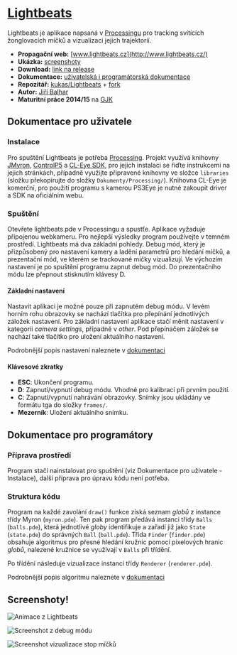 # [Lightbeats](http://www.lightbeats.cz/)

Lightbeats je aplikace napsaná v [Processingu](https://processing.org/) pro tracking svítících žonglovacích míčků a vizualizaci jejich trajektorií.

- **Propagační web:** [www.lightbeats.cz](http://www.lightbeats.cz/)  
- **Ukázka:** [screenshoty](https://github.com/kukas/Lightbeats/#screenshoty)
- **Download:** [link na release](https://github.com/kukas/Lightbeats/releases)
- **Dokumentace:** [uživatelská i programátorská dokumentace](https://github.com/kukas/Lightbeats/blob/master/docs/lightbeats_dokumentace.pdf)
- **Repozitář:** [kukas/Lightbeats](http://github.com/kukas/Lightbeats) + [fork](http://github.com/gjkcz/Lightbeats)
- **Autor:** [Jiří Balhar](http://kukas.homenet.org/)
- **Maturitní práce 2014/15** na [GJK](https://github.com/gjkcz/gjkcz)

## Dokumentace pro uživatele
### Instalace
Pro spuštění Lightbeats je potřeba [Processing](https://processing.org/download/?processing). Projekt využívá knihovny [JMyron](http://webcamxtra.sourceforge.net/download.shtml), [ControlP5](http://www.sojamo.de/libraries/controlP5/) a [CL-Eye SDK](https://codelaboratories.com/about/), pro jejich instalaci se řiďte instrukcemi na jejich stránkách, případně využijte připravené knihovny ve složce `libraries` (složku překopírujte do složky `Dokumenty/Processing/`). Knihovna CL-Eye je komerční, pro použití programu s kamerou PS3Eye je nutné zakoupit driver a SDK na oficiálním webu.

### Spuštění
Otevřete lightbeats.pde v Processingu a spustťe. Aplikace vyžaduje připojenou webkameru. Pro nejlepší výsledky program používejte v temném prostředí.
Lightbeats má dva základní pohledy. Debug mód, který je přizpůsobený pro nastavení kamery a ladění parametrů pro hledání míčků, a prezentační mód, ve kterém se trackované míčky vizualizují. Ve výchozím nastavení je po spuštění programu zapnut debug mód. Do prezentačního módu lze přepnout stisknutím klávesy D.

#### Základní nastavení
Nastavit aplikaci je možné pouze při zapnutém debug módu. V levém horním rohu obrazovky se nachází tlačítka pro přepínání jednotlivých záložek nastavení. Pro základní nastavení aplikace stačí měnit nastavení v kategorii _camera settings_, případně v _other_. Pod přepínačem záložek se nachází také tlačítko pro uložení aktuálního nastavení.

Podrobnější popis nastavení naleznete v [dokumentaci](https://github.com/kukas/Lightbeats/blob/master/docs/lightbeats_dokumentace.pdf)

#### Klávesové zkratky
* **ESC**: Ukončení programu.
* **D**: Zapnutí/vypnutí debug módu. Vhodné pro kalibraci při prvním použití.
* **C**: Zapnutí/vypnutí nahrávání obrazovky. Snímky jsou ukládány ve formátu tga do složky `frames/`.
* **Mezerník**: Uložení aktuálního snímku.

## Dokumentace pro programátory
### Příprava prostředí
Program stačí nainstalovat pro spuštění (viz Dokumentace pro uživatele - Instalace), další příprava pro úpravu kódu není potřeba.

### Struktura kódu
Program na každé zavolání `draw()` funkce získá seznam _globů_ z instance třídy Myron (`myron.pde`). Ten pak program předává instanci třídy `Balls` (`balls.pde`), která jednotlivé _globy_ identifikuje a zařadí již jako `State` (`state.pde`) do správných `Ball` (`ball.pde`).
Třída `Finder` (`finder.pde`) obsahuje algoritmus pro přesné hledání kružnic pomocí pixelových hranic _globů_, nalezené kružnice se využívají v `Balls` při třídění.

Po třídění následuje vizualizace instancí třídy `Renderer` (`renderer.pde`).

Podrobnější popis algoritmu naleznete v [dokumentaci](https://github.com/kukas/Lightbeats/blob/master/docs/lightbeats_dokumentace.pdf)

## Screenshoty!
![Animace z Lightbeats](http://kukas.homenet.org/lightbeats/animated.gif "Kachny!")

![Screenshot z debug módu](http://kukas.homenet.org/lightbeats/debug.jpg "Debug mód")

![Screenshot vizualizace stop míčků](http://kukas.homenet.org/lightbeats/snail.jpg "Vizualizace stop")

